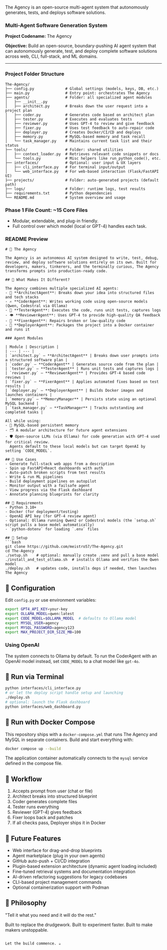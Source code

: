 The Agency is an open-source multi-agent system that autonomously generates, tests, and deploys software solutions.

### Multi-Agent Software Generation System

**Project Codename:** The Agency

**Objective:** Build an open-source, boundary-pushing AI agent system that can autonomously generate, test, and deploy complete software solutions across web, CLI, full-stack, and ML domains.

---

### Project Folder Structure
```
The-Agency/
├── config.py              # Global settings (models, keys, DB, etc.)
├── main.py                # Entry point: orchestrates The Agency
├── agents/                # Folder: all specialized agent modules
│   ├── __init__.py
│   ├── architect.py       # Breaks down the user request into a project plan
│   ├── coder.py           # Generates code based on architect plan
│   ├── tester.py          # Executes and evaluates tests
│   ├── reviewer.py        # Uses GPT-4 to review and give feedback
│   ├── fixer.py           # Uses test feedback to auto-repair code
│   ├── deployer.py        # Creates Docker/CI/CD and deploys
│   ├── memory.py          # MySQL-based memory and task recall
│   └── task_manager.py    # Maintains current task list and their status
├── tools/                 # Folder: shared utilities
│   ├── context_loader.py  # Retrieves relevant code snippets or docs
│   └── tools.py           # Misc helpers like run_python_code(), etc.
├── interfaces/            # Optional: user input & UX layers
│   ├── cli_interface.py   # For terminal input/output
│   └── web_interface.py   # For web-based interaction (Flask/FastAPI UI)
├── projects/              # Folder: auto-generated projects (default path)
├── logs/                  # Folder: runtime logs, test results
├── requirements.txt       # Python dependencies
└── README.md              # System overview and usage
```

### Phase 1 File Count: ~15 Core Files

- Modular, extendable, and plug-in friendly.
- Full control over which model (local or GPT-4) handles each task.

### README Preview
```
# 🧠 The Agency

The Agency is an autonomous AI system designed to write, test, debug, review, and deploy software solutions entirely on its own. Built for developers, makers, tinkerers, and the terminally curious, The Agency transforms prompts into production-ready code.

## 🚨 What Makes It Different?

The Agency combines multiple specialized AI agents:
- 🧱 **ArchitectAgent**: Breaks down your idea into structured files and tech stacks
- ✍️ **CoderAgent**: Writes working code using open-source models (Qwen, Codestral via Ollama)
- 🧪 **TesterAgent**: Executes the code, runs unit tests, captures logs
- 👁️ **ReviewerAgent**: Uses GPT-4 to provide high-quality QA feedback
- 🔧 **FixerAgent**: Repairs broken or low-quality code
- 🚀 **DeployerAgent**: Packages the project into a Docker container and runs it

### Agent Modules

| Module | Description |
| --- | --- |
| `architect.py` – **ArchitectAgent** | Breaks down user prompts into a structured software plan |
| `coder.py` – **CoderAgent** | Generates source code from the plan |
| `tester.py` – **TesterAgent** | Runs unit tests and captures logs |
| `reviewer.py` – **ReviewerAgent** | Provides GPT‑4 based code reviews |
| `fixer.py` – **FixerAgent** | Applies automated fixes based on test results |
| `deployer.py` – **DeployerAgent** | Builds Docker images and launches containers |
| `memory.py` – **MemoryManager** | Persists state using an optional MySQL backend |
| `task_manager.py` – **TaskManager** | Tracks outstanding and completed tasks |

All while using:
- 🧠 MySQL-based persistent memory
- 🗂️ A modular architecture for future agent extensions
- 🛡️ Open-source LLMs (via Ollama) for code generation with GPT-4 used for critical review.
  Agents default to these local models but can target OpenAI by setting `CODE_MODEL`.

## 🧰 Use Cases
- Generate full-stack web apps from a description
- Spin up FastAPI+React dashboards with auth
- Auto-patch broken scripts from test results
- Write & run ML pipelines
- Build deployment pipelines on autopilot
- Monitor output with a failsafe agent
- View progress via the Flask dashboard
- Annotate planning blueprints for clarity

## 💽 Requirements
- Python 3.10+
- Docker (for deployment/testing)
- OpenAI API key (for GPT-4 review agent)
- Optional: Ollama running Qwen2 or Codestral models (the `setup.sh` script pulls a base model automatically)
- `python-dotenv` for loading `.env` files

## 🔌 Setup
```bash
git clone https://github.com/meistro57/The-Agency.git
cd The-Agency
./setup.sh    # optional: manually create .venv and pull a base model
./install_and_test_ollama.sh  # installs Ollama and verifies the Qwen model
./deploy.sh   # updates code, installs deps if needed, then launches The Agency
```

## 🧠 Configuration
Edit `config.py` or use environment variables:
```bash
export GPT4_API_KEY=your-key
export OLLAMA_MODEL=qwen:latest
export CODE_MODEL=$OLLAMA_MODEL  # defaults to Ollama model
export MYSQL_USER=agency
export MYSQL_PASSWORD=agency123
export MAX_PROJECT_DIR_SIZE_MB=100
```

### Using OpenAI
The system connects to Ollama by default. To run the CoderAgent with an OpenAI
model instead, set `CODE_MODEL` to a chat model like `gpt-4o`.

## 🧪 Run via Terminal
```bash
python interfaces/cli_interface.py
# or let the deploy script handle setup and launching
./deploy.sh
# optional: launch the Flask dashboard
python interfaces/web_dashboard.py
```

## 🐳 Run with Docker Compose
This repository ships with a `docker-compose.yml` that runs The Agency and MySQL
in separate containers. Build and start everything with:
```bash
docker compose up --build
```
The application container automatically connects to the `mysql` service defined
in the compose file.

## 🧪 Workflow
1. Accepts prompt from user (chat or file)
2. Architect breaks into structured blueprint
3. Coder generates complete files
4. Tester runs everything
5. Reviewer (GPT-4) gives feedback
6. Fixer loops back and patches
7. If all checks pass, Deployer ships it in Docker

## 🔮 Future Features
- Web interface for drag-and-drop blueprints
- Agent marketplace (plug in your own agents)
- GitHub auto-push + CI/CD integration
- Plugin-based extension architecture (dynamic agent loading included)
- Fine-tuned retrieval systems and documentation integration
- AI-driven refactoring suggestions for legacy codebases
- CLI-based project management commands
- Optional containerization support with Podman

## 🧠 Philosophy
"Tell it what you need and it will do the rest."

Built to replace the drudgework. Built to experiment faster. Built to make makers unstoppable.
```

Let the build commence. ☕

